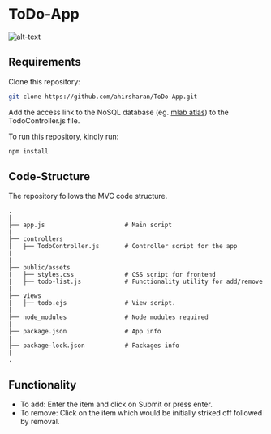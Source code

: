 # ToDo-App
![alt-text](https://i.ibb.co/6rdn73Y/Screen-Shot-2020-05-25-at-7-17-38-PM.png)

## Requirements
Clone this repository:

```bash
git clone https://github.com/ahirsharan/ToDo-App.git
```

Add the access link to the NoSQL database (eg. [mlab atlas](https://mlab.com/login/)) to the TodoController.js file.

To run this repository, kindly run:
```bash
npm install
```
## Code-Structure
The repository follows the MVC code structure.

```
.
|  
├── app.js                      # Main script
|
├── controllers           
|   ├── TodoController.js       # Controller script for the app
|
|
├── public/assets                     
|   ├── styles.css              # CSS script for frontend
|   ├── todo-list.js            # Functionality utility for add/remove
|  
├── views           
|   ├── todo.ejs                # View script. 
|
├── node_modules                # Node modules required      
|
├── package.json                # App info     
|   
├── package-lock.json           # Packages info
|
.
```
## Functionality
- To add: Enter the item and click on Submit or press enter.
- To remove: Click on the item which would be initially striked off followed by removal.
